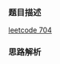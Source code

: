 ### 题目描述

[leetcode 704](https://leetcode-cn.com/problems/binary-search/solution/er-fen-cha-zhao-xiang-jie-by-labuladong/)

### 思路解析

```python


```
